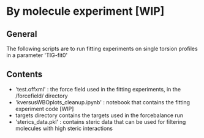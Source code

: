 # By molecule experiment [WIP]

## General

The following scripts are to run fitting experiments on single torsion profiles in a parameter 'TIG-fit0'

## Contents

* 'test.offxml' : the force field used in the fitting experiments, in the /forcefield/ directory
* 'kversusWBOplots_cleanup.ipynb' : notebook that contains the fitting experiment code [WIP]
* targets directory contains the targets used in the forcebalance run
* 'sterics_data.pkl' : contains steric data that can be used for filtering molecules with high steric interactions

